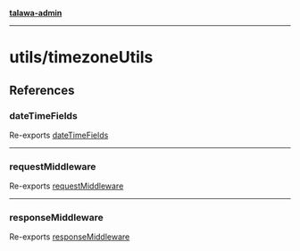[**talawa-admin**](../../README.md)

***

# utils/timezoneUtils

## References

### dateTimeFields

Re-exports [dateTimeFields](dateTimeConfig/variables/dateTimeFields.md)

***

### requestMiddleware

Re-exports [requestMiddleware](dateTimeMiddleware/variables/requestMiddleware.md)

***

### responseMiddleware

Re-exports [responseMiddleware](dateTimeMiddleware/variables/responseMiddleware.md)
